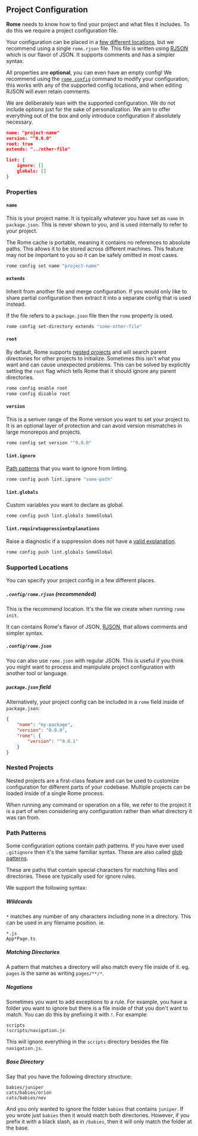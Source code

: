 ## Project Configuration

**Rome** needs to know how to find your project and what files it includes. To do this we require a project configuration file.

Your configuration can be placed in a [few different locations](#supported-locations), but we recommend using a single `rome.rjson` file. This file is written using [RJSON](#rome-json) which is our flavor of JSON. It supports comments and has a simpler syntax.

All properties are **optional**, you can even have an empty config! We recommend using the [`rome config`](#rome-config) command to modify your configuration, this works with any of the supported config locations, and when editing RJSON will even retain comments.

We are deliberately lean with the supported configuration. We do not include options just for the sake of personalization. We aim to offer everything out of the box and only introduce configuration if absolutely necessary.

```json
name: "project-name"
version: "^0.0.0"
root: true
extends: "../other-file"

lint: {
	ignore: []
	globals: []
}
```

### Properties

#### `name`

This is your project name. It is typically whatever you have set as `name` in `package.json`. This is never shown to you, and is used internally to refer to your project.

The Rome cache is portable, meaning it contains no references to absolute paths. This allows it to be stored across different machines. This feature may not be important to you so it can be safely omitted in most cases.

```bash
rome config set name "project-name"
```

#### `extends`

Inherit from another file and merge configuration. If you would only like to share partial configuration then extract it into a separate config that is used instead.

If the file refers to a `package.json` file then the `rome` property is used.

```bash
rome config set-directory extends "some-other-file"
```

#### `root`

By default, Rome supports [nested projects](#nested-projects) and will search parent directories for other projects to initialize. Sometimes this isn't what you want and can cause unexpected problems. This can be solved by explicitly setting the `root` flag which tells Rome that it should ignore any parent directories.

```bash
rome config enable root
rome config disable root
```

#### `version`

This is a semver range of the Rome version you want to set your project to. It is an optional layer of protection and can avoid version mismatches in large monorepos and projects.

```bash
rome config set version "^0.0.0"
```

#### `lint.ignore`

[Path patterns](#path-patterns) that you want to ignore from linting.

```bash
rome config push lint.ignore "some-path"
```

#### `lint.globals`

Custom variables you want to declare as global.

```bash
rome config push lint.globals SomeGlobal
```

#### `lint.requireSuppressionExplanations`

Raise a diagnostic if a suppression does not have a [valid explanation](#explanation).

```bash
rome config push lint.globals SomeGlobal
```

### Supported Locations

You can specify your project config in a few different places.

##### `.config/rome.rjson` (recommended)

This is the recommend location. It's the file we create when running `rome init`.

It can contains Rome's flavor of JSON, [RJSON](#rome-json), that allows comments and simpler syntax.

##### `.config/rome.json`

You can also use `rome.json` with regular JSON. This is useful if you think you might want to process and manipulate project configuration with another tool or language.

##### `package.json` field

Alternatively, your project config can be included in a `rome` field inside of `package.json`:

```json
{
	"name": "my-package",
	"version": "0.0.0",
	"rome": {
		"version": "^0.0.1"
	}
}
```

### Nested Projects

Nested projects are a first-class feature and can be used to customize configuration for different parts of your codebase. Multiple projects can be loaded inside of a single Rome process.

When running any command or operation on a file, we refer to the project it is a part of when considering any configuration rather than what directory it was ran from.

### Path Patterns

Some configuration options contain path patterns. If you have ever used `.gitignore` then it's the same familiar syntax. These are also called [glob patterns](https://en.wikipedia.org/wiki/Glob_(programming)).

These are paths that contain special characters for matching files and directories. These are typically used for ignore rules.

We support the following syntax:

##### Wildcards

`*` matches any number of any characters including none in a directory. This can be used in any filename position. ie.

```
*.js
App*Page.ts
```

##### Matching Directories

A pattern that matches a directory will also match every file inside of it. eg. `pages` is the same as writing `pages/**/*`.

##### Negations

Sometimes you want to add exceptions to a rule. For example, you have a folder you want to ignore but there is a file inside of that you don't want to match. You can do this by prefixing it with `!`. For example:

```text
scripts
!scripts/navigation.js
```

This will ignore everything in the `scripts` directory besides the file `navigation.js`.

##### Base Directory

Say that you have the following directory structure:

```text
babies/juniper
cats/babies/orion
cats/babies/nev
```

And you only wanted to ignore the folder `babies` that contains `juniper`. If you wrote just `babies` then it would match both directories. However, if you prefix it with a black slash, as in `/babies`, then it will only match the folder at the base.
